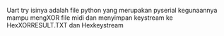 Uart try isinya adalah file python yang merupakan pyserial kegunaannya mampu mengXOR file midi dan menyimpan keystream ke HexXORRESULT.TXT dan Hexkeystream
